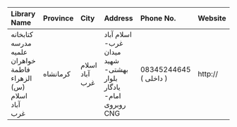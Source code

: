 | Library Name                                                  | Province   | City           | Address                                                                | Phone No.              | Website   |
|:--------------------------------------------------------------|:-----------|:---------------|:-----------------------------------------------------------------------|:-----------------------|:----------|
| کتابخانه مدرسه علمیه خواهران فاطمة الزهراء (س) اسلام آباد غرب | کرمانشاه   | اسلام آباد غرب | اسلام آباد غرب- میدان شهید بهشتی- بلوار یادگار امام- روبروی CNG        | 08345244645 ( داخلی  ) | http://   |